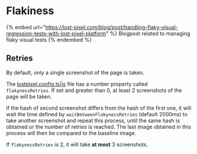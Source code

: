 # Flakiness

{% embed url="https://lost-pixel.com/blog/post/handling-flaky-visual-regression-tests-with-lost-pixel-platform" %}
Blogpost related to managing flaky visual tests
{% endembed %}

## Retries

By default, only a single screenshot of the page is taken.

The [lostpixel.config.ts|js](../../api-reference/lostpixel.config.js-or-ts.md) file has a number property called `flakynessRetries`. If set and greater than 0, at least 2 screenshots of the page will be taken.

If the hash of second screenshot differs from the hash of the first one, it will wait the time defined by `waitBetweenFlakynessRetries` (default 2000ms) to take another screenshot and repeat this process, until the same hash is obtained or the number of retries is reached. The last image obtained in this process will then be compared to the baseline image.

If `flakynessRetries` is 2, it will take **at most** 3 screenshots.